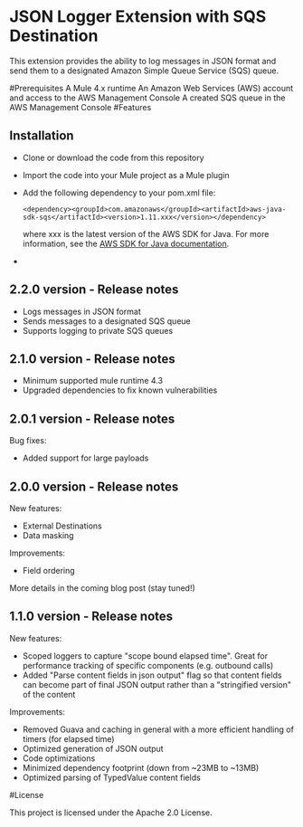 # JSON Logger Extension with SQS Destination

This extension provides the ability to log messages in JSON format and send them to a designated Amazon Simple Queue Service (SQS) queue.

#Prerequisites
    A Mule 4.x runtime
    An Amazon Web Services (AWS) account and access to the AWS Management Console
    A created SQS queue in the AWS Management Console
#Features

## Installation
* Clone or download the code from this repository
* Import the code into your Mule project as a Mule plugin
* Add the following dependency to your pom.xml file:
    
    ```<dependency><groupId>com.amazonaws</groupId><artifactId>aws-java-sdk-sqs</artifactId><version>1.11.xxx</version></dependency>```
    
    where xxx is the latest version of the AWS SDK for Java. For more information, see the [AWS SDK for Java documentation](https://docs.aws.amazon.com/sdk-for-java/v1/developer-guide/setup-project-maven.html).
* 
## 2.2.0 version - Release notes
* Logs messages in JSON format
* Sends messages to a designated SQS queue
* Supports logging to private SQS queues

## 2.1.0 version - Release notes

* Minimum supported mule runtime 4.3
* Upgraded dependencies to fix known vulnerabilities

## 2.0.1 version - Release notes

Bug fixes:
* Added support for large payloads

## 2.0.0 version - Release notes

New features:
* External Destinations
* Data masking

Improvements:
* Field ordering

More details in the coming blog post (stay tuned!)

## 1.1.0 version - Release notes

New features:
* Scoped loggers to capture "scope bound elapsed time". Great for performance tracking of specific components (e.g. outbound calls)
* Added "Parse content fields in json output" flag so that content fields can become part of final JSON output rather than a "stringified version" of the content

Improvements:
* Removed Guava and caching in general with a more efficient handling of timers (for elapsed time)
* Optimized generation of JSON output
* Code optimizations
* Minimized dependency footprint (down from ~23MB to ~13MB)
* Optimized parsing of TypedValue content fields

#License

This project is licensed under the Apache 2.0 License.